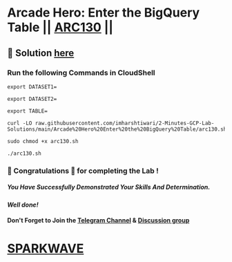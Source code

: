 # Arcade Hero: Enter the BigQuery Table || [ARC130](https://www.cloudskillsboost.google/focuses/85626?&parent=catalog) ||

## 🔑 Solution [here](https://www.youtube.com/@sparkwave.01)

### Run the following Commands in CloudShell

```
export DATASET1=

export DATASET2=

export TABLE=
```
```
curl -LO raw.githubusercontent.com/imharshtiwari/2-Minutes-GCP-Lab-Solutions/main/Arcade%20Hero%20Enter%20the%20BigQuery%20Table/arc130.sh

sudo chmod +x arc130.sh

./arc130.sh
```

### 🐼 Congratulations 🎉 for completing the Lab !

##### *You Have Successfully Demonstrated Your Skills And Determination.*

#### *Well done!*

#### Don't Forget to Join the [Telegram Channel](https://t.me/sparkwave.01) & [Discussion group](https://t.me/sparkwave.01chats)

# [SPARKWAVE](https://www.youtube.com/@sparkwave.01)

